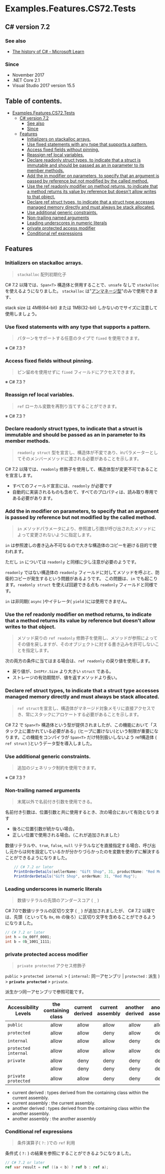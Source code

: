 # Examples.Features.CS72.Tests

##  C# version 7.2

### See also

* [The history of C# - Microsoft Learn](https://learn.microsoft.com/ja-jp/dotnet/csharp/whats-new/csharp-version-history#c-version-72)

### Since

- November 2017
- .NET Core 2.1
- Visual Studio 2017 version 15.5


## Table of contents. <!-- omit in toc -->

- [Examples.Features.CS72.Tests](#examplesfeaturescs72tests)
  - [C# version 7.2](#c-version-72)
    - [See also](#see-also)
    - [Since](#since)
  - [Features](#features)
    - [Initializers on stackalloc arrays.](#initializers-on-stackalloc-arrays)
    - [Use fixed statements with any type that supports a pattern.](#use-fixed-statements-with-any-type-that-supports-a-pattern)
    - [Access fixed fields without pinning.](#access-fixed-fields-without-pinning)
    - [Reassign ref local variables.](#reassign-ref-local-variables)
    - [Declare readonly struct types, to indicate that a struct is immutable and should be passed as an in parameter to its member methods.](#declare-readonly-struct-types-to-indicate-that-a-struct-is-immutable-and-should-be-passed-as-an-in-parameter-to-its-member-methods)
    - [Add the in modifier on parameters, to specify that an argument is passed by reference but not modified by the called method.](#add-the-in-modifier-on-parameters-to-specify-that-an-argument-is-passed-by-reference-but-not-modified-by-the-called-method)
    - [Use the ref readonly modifier on method returns, to indicate that a method returns its value by reference but doesn't allow writes to that object.](#use-the-ref-readonly-modifier-on-method-returns-to-indicate-that-a-method-returns-its-value-by-reference-but-doesnt-allow-writes-to-that-object)
    - [Declare ref struct types, to indicate that a struct type accesses managed memory directly and must always be stack allocated.](#declare-ref-struct-types-to-indicate-that-a-struct-type-accesses-managed-memory-directly-and-must-always-be-stack-allocated)
    - [Use additional generic constraints.](#use-additional-generic-constraints)
    - [Non-trailing named arguments](#non-trailing-named-arguments)
    - [Leading underscores in numeric literals](#leading-underscores-in-numeric-literals)
    - [private protected access modifier](#private-protected-access-modifier)
    - [Conditional ref expressions](#conditional-ref-expressions)


## Features

### Initializers on stackalloc arrays.

> `stackalloc` 配列初期化子

C# 7.2 以降では、`Span<T>` 構造体と併用することで、`unsafe` なしで `stackalloc` を使えるようになりました。
`stackalloc` は"[アンマネージ型](https://docs.microsoft.com/ja-jp/dotnet/csharp/language-reference/builtin-types/unmanaged-types)"のみで使用できます、

stack size は 4MB(64-bit) または 1MB(32-bit) しかないのでサイズに注意して使用しましょう。


### Use fixed statements with any type that supports a pattern.

> パターンをサポートする任意のタイプで `fixed` を使用できます。

※ C# 7.3 ?


### Access fixed fields without pinning.

> ピン留めを使用せずに `fixed` フィールドにアクセスできます。

※ C# 7.3 ?


### Reassign ref local variables.

> `ref` ローカル変数を再割り当てすることができます。

※ C# 7.3 ?


### Declare readonly struct types, to indicate that a struct is immutable and should be passed as an in parameter to its member methods.

> `readonly struct` 型を宣言し、構造体が不変であり、inパラメーターとしてそのメンバーメソッドに渡される必要があることを示します。

C# 7.2 以降では、`readonly` 修飾子を使用して、構造体型が変更不可であることを宣言します。

* すべてのフィールド宣言には、`readonly` が必要です
* 自動的に実装されるものも含めて、すべてのプロパティは、読み取り専用である必要があります。


### Add the in modifier on parameters, to specify that an argument is passed by reference but not modified by the called method.

> `in` メソッドパラメータにより、参照渡し引数が呼び出されたメソッドによって変更されないように指定します。

`in` は参照渡しの書き込み不可なるので大きな構造体のコピーを避ける目的で使われます。

ただし `in` については `readonly` と同様に少し注意が必要のようです。

`readonly` ではない構造体の `readonly` フィールドに対してメソッドを呼ぶと、防衛的コピーが発生するという問題があるようです。
この問題は、`in` でも起こります。`readonly struct` を使えば回避できる点も `readonly` フィールドと同様です。

 `in` は非同期( `async` )やイテレータ( `yield` )には使用できません。


### Use the ref readonly modifier on method returns, to indicate that a method returns its value by reference but doesn't allow writes to that object.

> メソッド戻りの `ref readonly` 修飾子を使用し、メソッドが参照によってその値を戻しますが、そのオブジェクトに対する書き込みを許可しないことを指定します。

次の両方の条件に当てはまる場合は、`ref readonly` の戻り値を使用します。

* 戻り値が、`IntPtr.Size` より大きい `struct` である。
* ストレージの有効期間が、値を返すメソッドより長い。


### Declare ref struct types, to indicate that a struct type accesses managed memory directly and must always be stack allocated.

> `ref struct`を宣言し、構造体がマネージド対象メモリに直接アクセスでき、常にスタックにアロケートする必要があることを示します。

C# 7.2 で `Span<T>` 構造体という型が提供されましたが、この機能において「スタック上に置かれている必要がある」(ヒープに置けない)という制限が重要になります。この機能をコンパイラが `Span<T>` だけ特別扱いしないよう ref構造体 ( `ref struct` )というデータ型を導入しました。


### Use additional generic constraints.

> 追加のジェネリック制約を使用できます。

※ C# 7.3 ?


### Non-trailing named arguments

> 末尾以外で名前付き引数を使用できる。

名前付き引数は、位置引数と共に使用するとき、次の場合において有効となります

- 後ろに位置引数が続かない場合。
- 正しい位置で使用される場合。（これが追加されました）

数値リテラルや、`true`, `false`, `null` リテラルなどを直接指定する場合、呼び出し元からは何を設定しているかが分かりづらかったのを変数を使わずに解決することができるようになりました。 

```cs
    // C# 7.2 or later
    PrintOrderDetails(sellerName: "Gift Shop", 31, productName: "Red Mug");
    PrintOrderDetails("Gift Shop", orderNum: 31, "Red Mug");
```


### Leading underscores in numeric literals

> 数値リテラルの先頭のアンダースコア ( `_` )

C# 7.0で数値リテラルの区切り文字 ( `_` ) が追加されましたが、
C# 7.2 以降では、先頭（といっても `0x`, `0b` の後ろ）に区切り文字を含めることができるようになりました。

```cs
// C# 7.2 or later
int h = 0x_00ff_0001;
int b = 0b_1001_1111;
```


### private protected access modifier

> `private protected` アクセス修飾子

`public` > `protected internal` > ( `internal`: 同一アセンブリ | `protected` : 派生 ) > **`private protected`** > `private`.

派生かつ同一アセンブリで参照可能です。

| Accessibility Levels | the containing class | current derived | current assembly | another derived | another assembly |
| -------------------- | :------------------: | :-------------: | :--------------: | :-------------: | :--------------: |
| `public`             |        allow         |      allow      |      allow       |      allow      |      allow:      |
| `protected`          |        allow         |      allow      |       deny       |      allow      |       deny       |
| `internal`           |        allow         |      allow      |      allow       |      deny       |       deny       |
| `protected internal` |        allow         |      allow      |      allow       |      allow      |       deny       |
| `private`            |        allow         |      deny       |       deny       |      deny       |       deny       |
| <Unspecified>        |        allow         |      deny       |       deny       |      deny       |       deny       |
| `private protected`  |        allow         |      allow      |       deny       |      deny       |       deny       |

- current derived : types derived from the containing class within the current assembly.
- current assembly : the current assembly.
- another derived : types derived from the containing class within the another assembly.
- another assembly : the another assembly


### Conditional ref expressions

> 条件演算子( `?:` )での `ref` 利用

条件式 ( `?:` ) の結果を参照にすることができるようになりました。

```cs
// C# 7.2 or later
ref var result = ref ((a < b) ? ref b : ref a);
```
